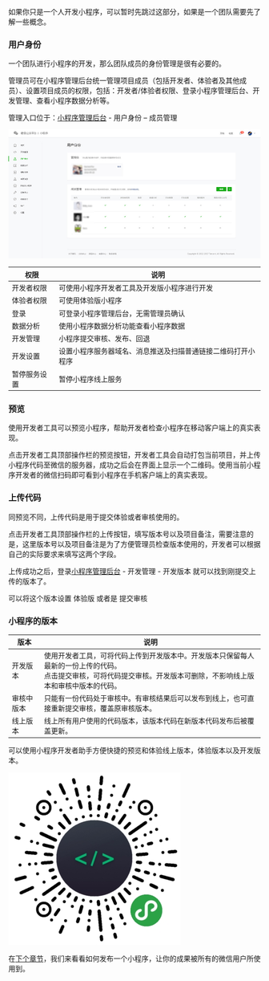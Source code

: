 如果你只是一个人开发小程序，可以暂时先跳过这部分，如果是一个团队需要先了解一些概念。

### 用户身份

一个团队进行小程序的开发，那么团队成员的身份管理是很有必要的。

管理员可在小程序管理后台统一管理项目成员（包括开发者、体验者及其他成员）、设置项目成员的权限，包括：开发者/体验者权限、登录小程序管理后台、开发管理、查看小程序数据分析等。

管理入口位于：[小程序管理后台](https://mp.weixin.qq.com) - 用户身份 – 成员管理

![](../../image/quickstart/role.jpg)

| 权限     | 说明                             |
| ------ | ------------------------------ |
| 开发者权限  | 可使用小程序开发者工具及开发版小程序进行开发         |
| 体验者权限  | 可使用体验版小程序                      |
| 登录     | 可登录小程序管理后台，无需管理员确认             |
| 数据分析   | 使用小程序数据分析功能查看小程序数据             |
| 开发管理   | 小程序提交审核、发布、回退                  |
| 开发设置   | 设置小程序服务器域名、消息推送及扫描普通链接二维码打开小程序 |
| 暂停服务设置 | 暂停小程序线上服务                      |

### 预览

使用开发者工具可以预览小程序，帮助开发者检查小程序在移动客户端上的真实表现。

点击开发者工具顶部操作栏的预览按钮，开发者工具会自动打包当前项目，并上传小程序代码至微信的服务器，成功之后会在界面上显示一个二维码。使用当前小程序开发者的微信扫码即可看到小程序在手机客户端上的真实表现。

### 上传代码

同预览不同，上传代码是用于提交体验或者审核使用的。

点击开发者工具顶部操作栏的上传按钮，填写版本号以及项目备注，需要注意的是，这里版本号以及项目备注是为了方便管理员检查版本使用的，开发者可以根据自己的实际要求来填写这两个字段。

上传成功之后，登录[小程序管理后台](https://mp.weixin.qq.com) - 开发管理 - 开发版本 就可以找到刚提交上传的版本了。

可以将这个版本设置 体验版 或者是 提交审核

### 小程序的版本

| 版本    | 说明                                       |
| ----- | ---------------------------------------- |
| 开发版本  | 使用开发者工具，可将代码上传到开发版本中。开发版本只保留每人最新的一份上传的代码。<br/>点击提交审核，可将代码提交审核。开发版本可删除，不影响线上版本和审核中版本的代码。 |
| 审核中版本 | 只能有一份代码处于审核中。有审核结果后可以发布到线上，也可直接重新提交审核，覆盖原审核版本。 |
| 线上版本  | 线上所有用户使用的代码版本，该版本代码在新版本代码发布后被覆盖更新。       |

可以使用小程序开发者助手方便快捷的预览和体验线上版本，体验版本以及开发版本。

![mydev](../../image/quickstart/mydev.jpg)

在[下个章节](./release.md)，我们来看看如何发布一个小程序，让你的成果被所有的微信用户所使用到。
